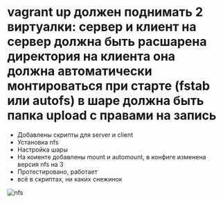 # vagrant up должен поднимать 2 виртуалки: сервер и клиент на сервер должна быть расшарена директория на клиента она должна автоматически монтироваться при старте (fstab или autofs) в шаре должна быть папка upload с правами на запись

 - Добавлены скрипты для server и client
 - Установка nfs
 - Настройка шары
 - На коиенте добавлены mount и automount, в конфиге изменена версия nfs на 3
 - Протестировано, работает
 - всё в скриптах, ни каких снежинок

 ![nfs](https://user-images.githubusercontent.com/10125092/120110911-4272fb00-c178-11eb-8c9b-a507c23b90a7.PNG)
